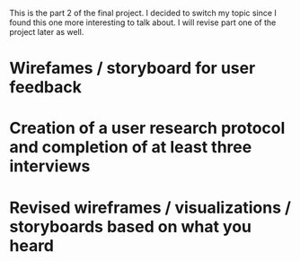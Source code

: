 This is the part 2 of the final project. I decided to switch my topic since I found this one more interesting to talk about. I will revise part one of the project later as well.
# Wirefames / storyboard for user feedback

# Creation of a user research protocol and completion of at least three interviews

# Revised wireframes / visualizations / storyboards based on what you heard
